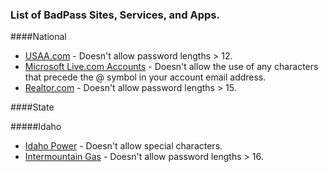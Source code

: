 ### List of BadPass Sites, Services, and Apps.

####National

* [USAA.com](https://usaa.com) - Doesn't allow password lengths > 12.
* [Microsoft Live.com Accounts](https://accounts.live.com) - Doesn't allow the use of any characters that precede the @ symbol in your account email address.
* [Realtor.com](https://realtore.com) - Doesn't allow password lengths > 15.

####State

#####Idaho

  * [Idaho Power](https://idahopower.com) - Doesn't allow special characters.
  * [Intermountain Gas](https://intgas.com) - Doesn't allow password lengths > 16.
